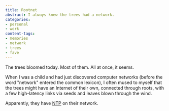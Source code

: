 ```yaml
---
title: Rootnet
abstract: I always knew the trees had a network.
categories:
- personal
- work
content-tags:
- memories
- network
- trees
- fave
---
```


The trees bloomed today.  Most of them.  All at once, it seems.

When I was a child and had just discovered computer networks (before the word "network" entered the common lexicon), I often mused to myself that the trees might have an Internet of their own, connected through roots, with a few high-latency links via seeds and leaves blown through the wind.

Apparently, they have [NTP][1] on their network.

   [1]: http://www.ntp.org/

